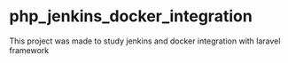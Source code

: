 # php_jenkins_docker_integration
This project was made to study jenkins and docker integration with laravel framework
